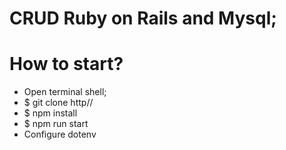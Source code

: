 # CRUD Ruby on Rails and Mysql;

# How to start?
 - Open terminal shell;
 - $ git clone http//
 - $ npm install
 - $ npm run start
 - Configure dotenv